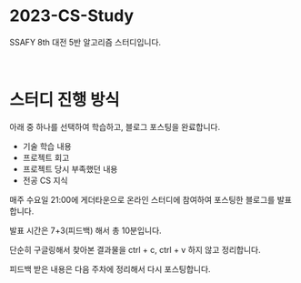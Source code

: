 # 2023-CS-Study
SSAFY 8th 대전 5반 알고리즘 스터디입니다.

<br>


# 스터디 진행 방식


<p>아래 중 하나를 선택하여 학습하고, 블로그 포스팅을 완료합니다.</p>
<ul>
    <li>기술 학습 내용</li>
    <li>프로젝트 회고</li>
    <li>프로젝트 당시 부족했던 내용</li>
    <li>전공 CS 지식</li>
</ul>

<p>매주 수요일 21:00에 게더타운으로 온라인 스터디에 참여하여 포스팅한 블로그를 발표합니다.</p>
<p>발표 시간은 7+3(피드백) 해서 총 10분입니다.</p>
<p>단순히 구글링해서 찾아본 결과물을 ctrl + c, ctrl + v 하지 않고 정리합니다.</p>
<p>피드백 받은 내용은 다음 주차에 정리해서 다시 포스팅합니다.</p>
